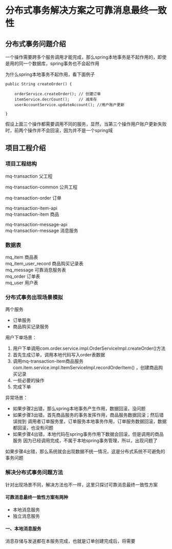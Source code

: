 
# 分布式事务解决方案之可靠消息最终一致性

## 分布式事务问题介绍

一个操作需要跨多个服务调用才能完成，那么spring本地事务是不起作用的，即使是用的同一个数据库，spring事务也不会起作用

为什么spring本地事务不起作用，看下面例子

	public String createOrder() {

		orderService.createOrder();	// 创建订单
		itemService.decrCount();	// 减库存
		userAccountService.updateAccount();	//用户账户更新

	}

假设上面三个操作都需要调用不同的服务，显然，当第三个操作用户账户更新失败时，前两个操作并不会回滚，因为并不是一个spring域

## 项目工程介绍

### 项目工程结构
mq-transaction 父工程

mq-transaction-common 公共工程

mq-transaction-order 订单

mq-transaction-item-api  
mq-transaction-item 商品

mq-transaction-message-api  
mq-transaction-message 消息服务

### 数据表

mq_item 商品表  
mq_item_user_record 商品购买记录表  
mq_message 可靠消息服务表  
mq_order 订单表  
mq_user 用户表 

### 分布式事务出现场景模拟
两个服务
- 订单服务
- 商品购买记录服务

用户下单场景：
1. 用户下单调用com.order.service.impl.OrderServiceImpl.createOrder()方法
2. 首先生成订单，调用本地代码写入order表数据
3. 调用mq-transaction-item商品服务com.item.service.impl.ItemServiceImpl.recordOrderItem()
，创建商品购买记录
4. 一些必要的操作
5. 完成下单

异常场景：
- 如果步骤2出错，那么spring本地事务产生作用，数据回滚，没问题
- 如果步骤3出错，首先商品服务的事务发挥作用，商品服务数据回滚；然后错误抛到
调用者订单服务里，订单服务本地事务作用，订单服务数据回滚，数据都回滚，也没有问题
- 如果步骤4出错，本地代码在spring事务作用下数据会回滚，但是调用的商品服务
因为已经调用完成，不属于本地spring事务管理，所以，出现问题了

如果步骤4出错，那么系统就会出现数据不统一情况，这是分布式系统不可避免的事务问题

### 解决分布式事务问题方法
针对出现场景不同，解决方法也不一样，这里只探讨可靠消息最终一致性方案

#### 可靠消息最终一致性方案有两种
- 本地消息服务
- 独立消息服务

#### 一、本地消息服务
消息存储与发送都在本服务完成，也就是订单创建完成后，将需要